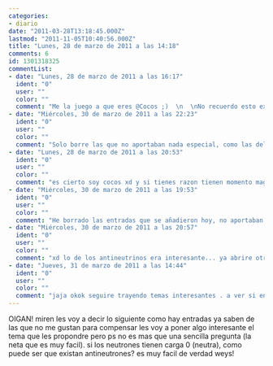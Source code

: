 ```yaml
---
categories:
- diario
date: "2011-03-28T13:18:45.000Z"
lastmod: "2011-11-05T10:40:56.000Z"
title: "Lunes, 28 de marzo de 2011 a las 14:18"
comments: 6
id: 1301318325
commentList:
- date: "Lunes, 28 de marzo de 2011 a las 16:17"
  ident: "0"
  user: ""
  color: ""
  comment: "Me la juego a que eres @Cocos ;)  \n  \nNo recuerdo esto exactamente, pero discutámoslo: Un antineutrón surge como la \"antipartícula\" de un neutrón como dices. Un neutrón \"tiene\" carga neutra. La principal diferencia física está en el momento magnético, el cual difiere en el signo"
- date: "Miércoles, 30 de marzo de 2011 a las 22:23"
  ident: "0"
  user: ""
  color: ""
  comment: "Solo borre las que no aportaban nada especial, como las del ardejo ese. Mientras no se ponga cosas sin sustancia, y no se dupliquen las entradas, se puede poner absolutamente cualquier cosa"
- date: "Lunes, 28 de marzo de 2011 a las 20:53"
  ident: "0"
  user: ""
  color: ""
  comment: "es cierto soy cocos xd y si tienes razon tienen momento magnetico opuesto exacto. otra manera de explicarlo, es porque esta hecho de antiquarks we! y ahi ya si cada uno tiene cargas opuestas!"
- date: "Miércoles, 30 de marzo de 2011 a las 19:53"
  ident: "0"
  user: ""
  color: ""
  comment: "He borrado las entradas que se añadieron hoy, no aportaban nada..."
- date: "Miércoles, 30 de marzo de 2011 a las 20:57"
  ident: "0"
  user: ""
  color: ""
  comment: "xd lo de los antineutrinos era interesante... ya abrire otra entrada con ese tema"
- date: "Jueves, 31 de marzo de 2011 a las 14:44"
  ident: "0"
  user: ""
  color: ""
  comment: "jaja okok seguire trayendo temas interesantes . a ver si encuentro cierta pagina que lei hace tiempo donde explicaba de forma sencilla todas las particulas elementales (las principales al menos)"
---
```


OIGAN! miren les voy a decir lo siguiente como hay entradas ya saben de las que no me gustan para compensar les voy a poner algo interesante el tema que les propondre pero ps no es mas que una sencilla pregunta (la neta que es muy facil). si los neutrones tienen carga 0 (neutra), como puede ser que existan antineutrones? es muy facil de verdad weys!